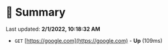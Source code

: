 # 📖 Summary
Last updated: **2/1/2022, 10:18:32 AM**

- `GET` [https://google.com](https://google.com) - **Up** (109ms)
